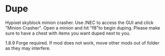 # Dupe
Hypixel skyblock minion crasher. Use /NEC to access the GUI and click "Minion Crasher". Open a minion and hit "f8"to begin duping. 
Please make sure to have a chest with items you want duped next to you. 

1.8.9 Forge required. If mod does not work, move other mods out of folder as they may interfere. 

